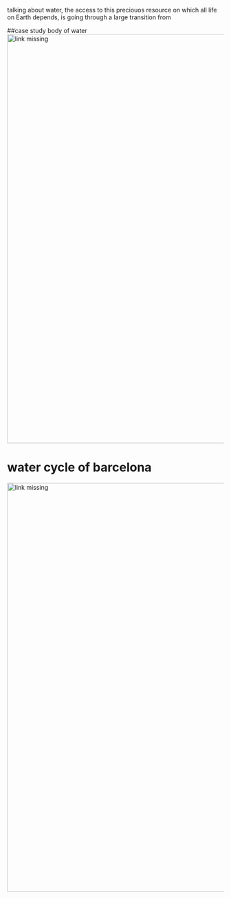 
talking about water, the access to this preciouos resource on which all life on Earth depends, is going through a large transition from 

##case study body of water
<img src="../driftingcomplex.png" alt="link missing" width="950" />


# water cycle of barcelona

<img src="../watercycle.png" alt="link missing" width="950" />

